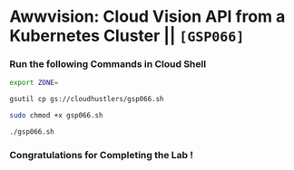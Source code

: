 # Awwvision: Cloud Vision API from a Kubernetes Cluster || `[GSP066]`

### Run the following Commands in Cloud Shell

```bash
export ZONE=
```

```bash
gsutil cp gs://cloudhustlers/gsp066.sh

sudo chmod +x gsp066.sh

./gsp066.sh
```

### Congratulations for Completing the Lab !
